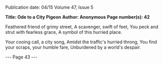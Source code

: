 Publication date: 04/15
Volume 47, Issue 5

**Title:  Ode to a City Pigeon**
**Author:  Anonymous**
**Page number(s): 42**

Feathered friend of grimy street,
A scavenger, swift of feet,
You peck and strut with fearless grace,
A symbol of this hurried place.



Your cooing call, a city song,
Amidst the traffic's hurried throng,
You find your scraps, your humble fare,
Unburdened by a world's despair.



--- Page 43 ---